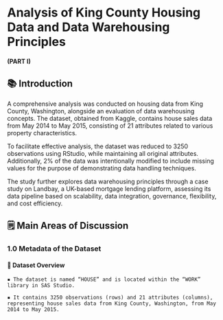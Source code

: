 # Analysis of King County Housing Data and Data Warehousing Principles

#### (PART I)

## 📚 Introduction

A comprehensive analysis was conducted on housing data from King County, Washington, alongside an evaluation of data warehousing concepts. The dataset, obtained from Kaggle, contains house sales data from May 2014 to May 2015, consisting of 21 attributes related to various property characteristics. 

To facilitate effective analysis, the dataset was reduced to 3250 observations using RStudio, while maintaining all original attributes. Additionally, 2% of the data was intentionally modified to include missing values for the purpose of demonstrating data handling techniques. 

The study further explores data warehousing principles through a case study on Landbay, a UK-based mortgage lending platform, assessing its data pipeline based on scalability, data integration, governance, flexibility, and cost efficiency.

## 🗒️ Main Areas of Discussion

### 1.0 Metadata of the Dataset

#### 📌 Dataset Overview

    ▪️ The dataset is named “HOUSE” and is located within the “WORK” library in SAS Studio.
    
    ▪️ It contains 3250 observations (rows) and 21 attributes (columns), representing house sales data from King County, Washington, from May 2014 to May 2015.
